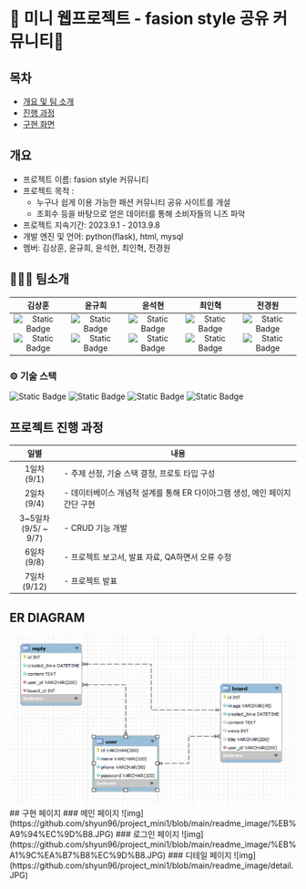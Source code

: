 # :jeans: 미니 웹프로젝트 - fasion style 공유 커뮤니티:jeans:

## 목차
  - [개요 및 팀 소개](#개요) 
  - [진행 과정](#프로젝트-진행-과정)
  - [구현 화면](#구현-페이지)

## 개요
- 프로젝트 이름: fasion style 커뮤니티 
- 프로젝트 목적 : 
    -   누구나 쉽게 이용 가능한 패션 커뮤니티 공유 사이트를 개설
    -   조회수 등을 바탕으로 얻은 데이터를 통해 소비자들의 니즈 파악
- 프로젝트 지속기간: 2023.9.1 - 2013.9.8
- 개발 엔진 및 언어: python(flask), html, mysql
- 멤버: 김상훈, 윤규희, 윤석현, 최인혁, 전경원
## 👨‍👨‍👦 팀소개
|                                                                  김상훈                                                                   |                                               윤규희                                                |                                               윤석현                                        |                                                  최인혁                                                 |                                                   전경원                                                 |
| :---------------------------------------------------------------------------------------------------------------------------------------: | :-------------------------------------------------------------------------------------------------: | :-------------------------------------------------------------------------------------------------: | :---------------------------------------------------------------------------------------------------------: | :---------------------------------------------------------------------------------------------------------: |                        
| ![Static Badge](https://img.shields.io/badge/팀장-%23FE642E) ![Static Badge](https://img.shields.io/badge/마이페이지-%235882FA) |                 ![Static Badge](https://img.shields.io/badge/로그인&회원가입-%235882FA)      ![Static Badge](https://img.shields.io/badge/DB-%232552FA)              |                 ![Static Badge](https://img.shields.io/badge/댓글-%235882FA)  ![Static Badge](https://img.shields.io/badge/git형상관리-1235882FA)  |   ![Static Badge](https://img.shields.io/badge/메인페이지-%235882FA) ![Static Badge](https://img.shields.io/badge/디자인-1235882FA)           |    ![Static Badge](https://img.shields.io/badge/게시글-%235882FA) ![Static Badge](https://img.shields.io/badge/ppt-1235882FA)  |

### ⚙️ 기술 스택

![Static Badge](https://img.shields.io/badge/Python3-3776AB?logo=Python&logoColor=%23FFFFFF)
![Static Badge](https://img.shields.io/badge/Flask-000000?logo=Flask&logoColor=%23FFFFFF) 
![Static Badge](https://shields.io/badge/MySQL-lightgrey?logo=mysql&style=plastic&logoColor=white&labelColor=blue) 
![Static Badge](https://img.shields.io/badge/HTML5-E34F26?logo=HTML5&logoColor=%23FFFFFF) 
## 프로젝트 진행 과정
|          일별           | 내용                                                    |
| :---------------------: | ------------------------------------------------------- |
|     1일차<br>(9/1)      | - 주제 선정, 기술 스택 결정, 프로토 타입 구성
|     2일차<br>(9/4)      | - 데이터베이스 개념적 설계를 통해 ER 다이아그램 생성, 메인 페이지 간단 구현   |
| 3~5일차<br>(9/5/ ~ 9/7) | - CRUD 기능 개발                                        |
|     6일차<br>(9/8)      | - 프로젝트 보고서, 발표 자료, QA하면서 오류 수정                 |
|     7일차<br>(9/12)      | - 프로젝트 발표                             |
## ER DIAGRAM
<img src="https://github.com/shyun96/project_mini1/blob/main/readme_image/ER.JPG" width="500" height="300"/>
## 구현 페이지
### 메인 페이지
  ![img](https://github.com/shyun96/project_mini1/blob/main/readme_image/%EB%A9%94%EC%9D%B8.JPG)
### 로그인 페이지
  ![img](https://github.com/shyun96/project_mini1/blob/main/readme_image/%EB%A1%9C%EA%B7%B8%EC%9D%B8.JPG)
### 디테일 페이지
  ![img](https://github.com/shyun96/project_mini1/blob/main/readme_image/detail.JPG)



  
